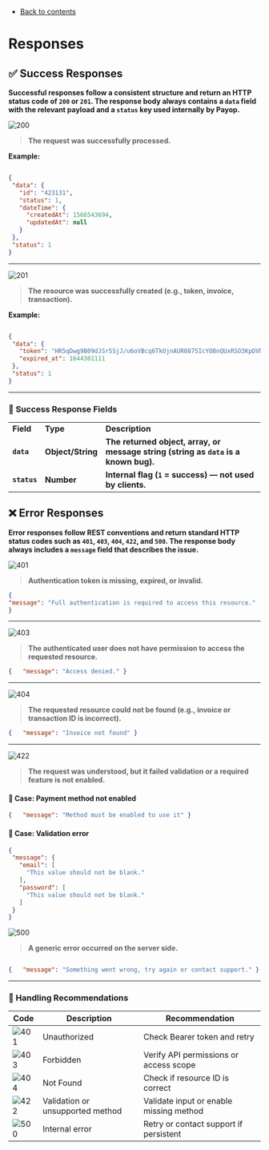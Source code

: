 * [Back to contents](../Readme.md#contents)

# Responses  

## **✅ Success Responses**

**Successful responses follow a consistent structure and return an HTTP status code of <code>200</code> or <code>201</code>. The response body always contains a <code>data</code> field with the relevant payload and a <code>status</code> key used internally by Payop.**


![200](https://img.shields.io/badge/200-ok-green?style=for-the-badge)

> **The request was successfully processed.**

**Example:**


```json

{
 "data": {
   "id": "423131",
   "status": 1,
   "dateTime": {
     "createdAt": 1566543694,
     "updatedAt": null
   }
 },
 "status": 1
}

```


** **


![201](https://img.shields.io/badge/201-created-lightgreen?style=for-the-badge)

> **The resource was successfully created (e.g., token, invoice, transaction).**


**Example:**


```json

{
 "data": {
   "token": "HR5qDwg9B09dJSr5SjJ/u6oVBcq6TkOjnAUR0875IcYO8nQUxRSO3KpDVN",
   "expired_at": 1644301111
 },
 "status": 1
}

```


** **


### **🔑 Success Response Fields**


<table>
  <tr>
   <td><strong>Field</strong>
   </td>
   <td><strong>Type</strong>
   </td>
   <td><strong>Description</strong>
   </td>
  </tr>
  <tr>
   <td><strong><code>data</code></strong>
   </td>
   <td><strong>Object/String</strong>
   </td>
   <td><strong>The returned object, array, or message string (string as <code>data</code> is a known bug).</strong>
   </td>
  </tr>
  <tr>
   <td><strong><code>status</code></strong>
   </td>
   <td><strong>Number</strong>
   </td>
   <td><strong>Internal flag (<code>1</code> = success) — not used by clients.</strong>
   </td>
  </tr>
</table>



## **❌ Error Responses**

**Error responses follow REST conventions and return standard HTTP status codes such as <code>401</code>, <code>403</code>, <code>404</code>, <code>422</code>, and <code>500</code>. The response body always includes a <code>message</code> field that describes the issue.**


![401](https://img.shields.io/badge/401-unauthorized-red?style=for-the-badge)


> **Authentication token is missing, expired, or invalid.**


```json
{ 
"message": "Full authentication is required to access this resource." 
}

```


** **


![403](https://img.shields.io/badge/403-forbidden-red?style=for-the-badge)

> **The authenticated user does not have permission to access the requested resource.**


```json
{   "message": "Access denied." }
```


** **


![404](https://img.shields.io/badge/404-not_found-red?style=for-the-badge)

> **The requested resource could not be found (e.g., invoice or transaction ID is incorrect).**


```json
{   "message": "Invoice not found" }
```


** **


![422](https://img.shields.io/badge/422-unprocessable_entity-red?style=for-the-badge)


>  **The request was understood, but it failed validation or a required feature is not enabled.**


#### **🔸 Case: Payment method not enabled**


```json
{   "message": "Method must be enabled to use it" }
```



#### **🔸 Case: Validation error**


```json
{
 "message": {
   "email": [
     "This value should not be blank."
   ],
   "password": [
     "This value should not be blank."
   ]
 }
}

```



![500](https://img.shields.io/badge/500-internal_server_error-darkred?style=for-the-badge)

> **A generic error occurred on the server side.**


```json

{   "message": "Something went wrong, try again or contact support." }

```


** **


### **📝 Handling Recommendations**


| **Code** | **Description**                        | **Recommendation**                                    |
|----------|----------------------------------------|-------------------------------------------------------|
| ![401](https://img.shields.io/badge/401-red?style=for-the-badge)  | Unauthorized                           | Check Bearer token and retry                          |
| ![403](https://img.shields.io/badge/403-red?style=for-the-badge)  | Forbidden                              | Verify API permissions or access scope                |
| ![404](https://img.shields.io/badge/404-red?style=for-the-badge) | Not Found                              | Check if resource ID is correct                       |
| ![422](https://img.shields.io/badge/422-red?style=for-the-badge) | Validation or unsupported method      | Validate input or enable missing method               |
| ![500](https://img.shields.io/badge/500-darkred?style=for-the-badge)  | Internal error                         | Retry or contact support if persistent                |
